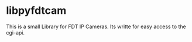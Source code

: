 # libpyfdtcam

This is a small Library for FDT IP Cameras. Its writte for easy access to the cgi-api.
